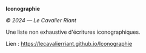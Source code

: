 **Iconographie**

*© 2024 — Le Cavalier Riant*

Une liste non exhaustive d'écritures iconographiques.

Lien : https://lecavalierriant.github.io/Iconographie
